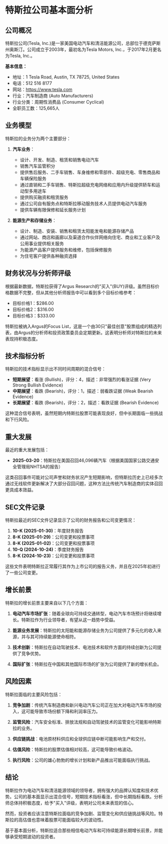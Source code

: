 # 特斯拉公司基本面分析

## 公司概况

特斯拉公司(Tesla, Inc.)是一家美国电动汽车和清洁能源公司，总部位于德克萨斯州奥斯汀。公司成立于2003年，最初名为Tesla Motors, Inc.，于2017年2月更名为Tesla, Inc.。

**基本信息：**
- 地址：1 Tesla Road, Austin, TX 78725, United States
- 电话：512 516 8177
- 网站：https://www.tesla.com
- 行业：汽车制造商 (Auto Manufacturers)
- 行业分类：周期性消费品 (Consumer Cyclical)
- 全职员工数：125,665人

## 业务模型

特斯拉的业务分为两个主要部分：

1. **汽车业务**：
   - 设计、开发、制造、租赁和销售电动汽车
   - 销售汽车监管积分
   - 提供售后服务、二手车销售、车身维修和零部件、超级充电、零售商品和车辆保险服务
   - 通过直销和二手车销售、特斯拉超级充电网络和应用内升级提供轿车和运动型多用途车
   - 提供购买融资和租赁服务
   - 通过公司自有服务点和特斯拉移动服务技术人员提供电动汽车服务
   - 提供车辆有限保修和延长服务计划

2. **能源生产和存储业务**：
   - 设计、制造、安装、销售和租赁太阳能发电和能源存储产品
   - 通过网站、商店和画廊以及渠道合作伙伴网络向住宅、商业和工业客户及公用事业提供相关服务
   - 为能源产品客户提供服务和维修，包括保修服务
   - 为住宅客户提供各种融资选择

## 财务状况与分析师评级

根据最新数据，特斯拉获得了Argus Research的"买入"(BUY)评级。虽然目标价格数据不完整，但从其他分析师报告中可以看到多个目标价格参考：
- 目标价格1：$286.00
- 目标价格2：$316.00
- 目标价格3：$333.00

特斯拉被纳入Argus的Focus List，这是一个由30只"最佳创意"股票组成的精选列表，由Argus的分析师和投资政策委员会定期更新。这表明分析师对特斯拉的未来表现持积极态度。

## 技术指标分析

特斯拉的技术指标显示出不同时间周期的混合信号：

- **短期展望**：看涨 (Bullish)，评分：4，描述：非常强烈的看涨证据 (Very Strong Bullish Evidence)
- **中期展望**：看跌 (Bearish)，评分：1，描述：弱看跌证据 (Weak Bearish Evidence)
- **长期展望**：看跌 (Bearish)，评分：2，描述：看跌证据 (Bearish Evidence)

这种混合信号表明，虽然短期内特斯拉股票可能表现良好，但中长期面临一些挑战和下行风险。

## 重大发展

最近的重大发展包括：

- **2025-03-20**：特斯拉在美国召回46,096辆汽车（根据美国国家公路交通安全管理局NHTSA的报告）

这类召回事件可能对公司声誉和财务状况产生短期影响，但特斯拉历史上已经多次通过无线软件更新解决了大部分召回问题，这种方法比传统汽车制造商的实体召回更具成本效益。

## SEC文件记录

特斯拉最近的SEC文件记录显示了公司的财务报告和公司变更情况：

1. **10-K (2025-01-30)**：年度财务报告
2. **8-K (2025-01-29)**：公司变更和投票事项
3. **8-K (2025-01-02)**：公司变更和投票事项
4. **10-Q (2024-10-24)**：季度财务报告
5. **8-K (2024-10-23)**：公司变更和投票事项

这些文件表明特斯拉正常履行其作为上市公司的报告义务，并且在2025年初进行了一些公司变更。

## 增长前景

特斯拉的增长前景主要来自以下几个方面：

1. **电动汽车市场扩张**：随着全球向可持续交通转型，电动汽车市场预计将继续增长。特斯拉作为行业领导者，有望从这一趋势中受益。

2. **能源业务发展**：特斯拉的太阳能和能源存储业务为公司提供了多元化的收入来源，并与其可持续能源使命相符。

3. **技术创新**：特斯拉在自动驾驶技术、电池技术和软件方面的持续创新为公司提供了竞争优势。

4. **国际扩张**：特斯拉在中国和其他国际市场的扩张为公司提供了新的增长机会。

## 风险因素

特斯拉面临的主要风险包括：

1. **竞争加剧**：传统汽车制造商和新兴电动汽车公司正在加大对电动汽车市场的投入，这可能导致市场份额下降和利润率压力。

2. **监管风险**：汽车安全标准、排放法规和自动驾驶技术的监管变化可能影响特斯拉的业务。

3. **供应链挑战**：电池原材料供应和全球供应链中断可能影响生产和交付。

4. **估值风险**：特斯拉的股票估值相对较高，这可能导致价格波动。

5. **执行风险**：公司的雄心勃勃的增长计划和新产品推出可能面临执行挑战。

## 结论

特斯拉作为电动汽车和清洁能源领域的领导者，拥有强大的品牌认知度和技术优势。公司的基本面显示出混合信号，短期技术指标看涨，但中长期指标看跌。分析师总体持积极态度，给予"买入"评级，表明对公司未来表现的信心。

然而，投资者应该注意特斯拉面临的竞争加剧、监管变化和供应链挑战等风险。特斯拉的高估值也意味着股票可能面临较大的波动性。

基于基本面分析，特斯拉适合那些相信电动汽车和可持续能源长期增长前景，并能够承受短期波动的投资者。
